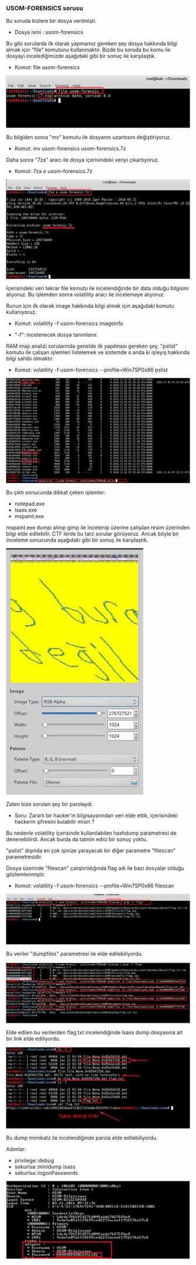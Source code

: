 ### USOM-FORENSICS sorusu

Bu soruda bizlere bir dosya verilmişti.

* Dosya ismi : usom-forensics

Bu gibi sorularda ilk olarak yapmamız gereken şey dosya hakkında bilgi almak için "file" komutunu kullanmaktır. Bizde bu soruda bu komu ile dosyayı incelediğimizde aşağıdaki gibi bir sonuç ile karşılaştık.

* Komut: file usom-forensics

<img src="/resimler/file.png" />


Bu bilgiden sonra "mv" komutu ile dosyanın uzantısını değiştiriyoruz.

* Komut: mv usom-forensics usom-forensics.7z

Daha sonra "7za" aracı ile dosya içerisindeki veriyi çıkartıyoruz.

* Komut: 7za e usom-forensics.7z

<img src="/resimler/7ze.png" />

İçerisindeki veri tekrar file komutu ile incelendiğinde bir data olduğu bilgisini alıyoruz. Bu işlemden sonra volatility aracı ile incelemeye alıyoruz.

Bunun için ilk olarak image hakkında bilgi almak için aşağıdaki komutu kullanıyoruz.

* Komut: volatility -f usom-forensics imageinfo
 - "-f": incelenecek dosya tanımlanır.
 
RAM imajı analizi sorularında genelde ilk yapılması gereken şey, "pslist" komutu ile çalışan işlemleri listelemek ve sistemde o anda ki işleyiş hakkında bilgi sahibi olmaktır.

* Komut: volatility -f usom-forensics --profile=Win7SP0x86 pslist

<img src="/resimler/pslist.png" />

Bu çıktı sonucunda dikkat çeken işlemler:

 - notepad.exe
 - lsass.exe
 - mspaint.exe
 
 mspaint.exe dumpı alınıp gimp ile incelenip üzerine çalışılan resim üzerinden bilgi elde edilebilir. CTF lerde bu tarz sorular görüyoruz. Ancak böyle bir inceleme sonucunda aşağıdaki gibi bir sonuç ile karşılaştık.
 
 <img src="/resimler/flagdegil.jpg" />

Zaten bize sorulan şey bir parolaydı. 

* Soru: Zararlı bir hacker'ın bilgisayarından veri elde ettik, içerisindeki hackerin şifresini bulabilir misin ?

Bu nedenle volatility içerisinde kullanılabilen hashdump parametresi de denenebilirdi. Ancak burda da tatmin edici bir sonuç yoktu.

"pslist" dışında en çok işinize yarayacak bir diğer parametre "filescan" parametresidir.

Dosya üzerinde "filescan" çalıştırıldığında flag adı ile bazı dosyalar olduğu gözlemlenmiştir.

* Komut: volatility -f usom-forensics --profile=Win7SP0x86 filescan

 <img src="/resimler/filescan.png" />


Bu veriler "dumpfiles" parametresi ile elde edilebiliyordu. 

 <img src="/resimler/dumpfiles.png" />

Elde edilen bu verilerden flag.txt incelendiğinde lsass dump dosyasına ait bir link elde ediliyordu.

 <img src="/resimler/flag.png" />

Bu dump mimikatz ile incelendiğinde parola elde edilebiliyordu.

Adımlar: 

* privilege::debug
* sekurlsa::minidump lsass
* sekurlsa::logonPasswords

 <img src="/resimler/pass.png" />


